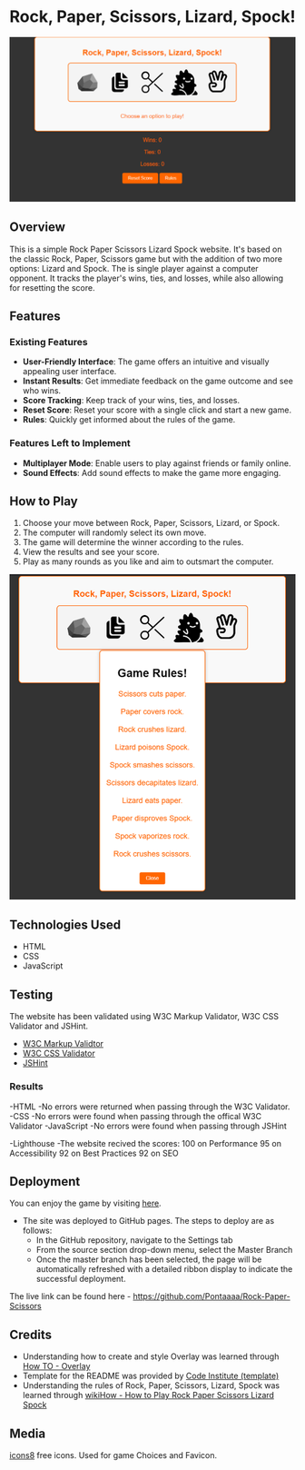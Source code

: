 # Rock, Paper, Scissors, Lizard, Spock!

![Preview](assets/images/pagepreview.PNG)

## Overview

This is a simple Rock Paper Scissors Lizard Spock website. It's based on the classic Rock, Paper, Scissors game but with the addition of two more options: Lizard and Spock. The is single player against a computer opponent. It tracks the player's wins, ties, and losses, while also allowing for resetting the score.

## Features 

### Existing Features

- **User-Friendly Interface**: The game offers an intuitive and visually appealing user interface.
- **Instant Results**: Get immediate feedback on the game outcome and see who wins.
- **Score Tracking**: Keep track of your wins, ties, and losses.
- **Reset Score**: Reset your score with a single click and start a new game.
- **Rules**: Quickly get informed about the rules of the game.

### Features Left to Implement

- **Multiplayer Mode**: Enable users to play against friends or family online.
- **Sound Effects**: Add sound effects to make the game more engaging.

## How to Play

1. Choose your move between Rock, Paper, Scissors, Lizard, or Spock.
2. The computer will randomly select its own move.
3. The game will determine the winner according to the rules.
4. View the results and see your score.
5. Play as many rounds as you like and aim to outsmart the computer.

![Rules](assets/images/rules.PNG)

## Technologies Used

- HTML
- CSS
- JavaScript

## Testing

The website has been validated using W3C Markup Validator, W3C CSS Validator and JSHint.

* [W3C Markup Validtor](https://validator.w3.org/)
* [W3C CSS Validator](https://jigsaw.w3.org/css-validator/)
* [JSHint](https://jshint.com)

### Results

-HTML
    -No errors were returned when passing through the W3C Validator.
-CSS
    -No errors were found when passing through the offical W3C Validator
-JavaScript
    -No errors were found when passing through JSHint

-Lighthouse
    -The website recived the scores:
        100 on Performance
        95 on Accessibility
        92 on Best Practices
        92 on SEO

## Deployment

You can enjoy the game by visiting [here](https://pontaaaa.github.io/Rock-Paper-Scissors/).

- The site was deployed to GitHub pages. The steps to deploy are as follows: 
  - In the GitHub repository, navigate to the Settings tab 
  - From the source section drop-down menu, select the Master Branch
  - Once the master branch has been selected, the page will be automatically refreshed with a detailed ribbon display to indicate the successful deployment. 

The live link can be found here - https://github.com/Pontaaaa/Rock-Paper-Scissors

## Credits

* Understanding how to create and style Overlay was learned through [How TO - Overlay](https://www.w3schools.com/howto/howto_css_overlay.asp#gsc.tab=0)
* Template for the README was provided by [Code Institute (template)](https://github.com/Code-Institute-Solutions/readme-love-maths/blob/master/README.md?plain=1)
* Understanding the rules of Rock, Paper, Scissors, Lizard, Spock was learned through [wikiHow - How to Play Rock Paper Scissors Lizard Spock](https://www.wikihow.com/Play-Rock-Paper-Scissors-Lizard-Spock#:~:text=Scissors%20cuts%20paper%2C%20paper%20covers,same%20signal%2C%20it%27s%20a%20tie.)

## Media

[icons8](https://icons8.com/icons) free icons. Used for game Choices and Favicon.